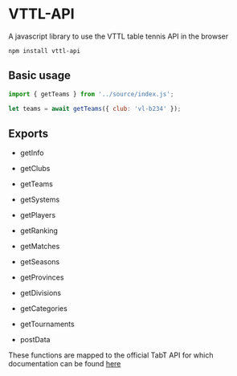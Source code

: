 # VTTL-API

A javascript library to use the VTTL table tennis API in the browser

```
npm install vttl-api
```

## Basic usage

```javascript
import { getTeams } from '../source/index.js';

let teams = await getTeams({ club: 'vl-b234' });
```

## Exports

-   getInfo
-   getClubs
-   getTeams
-   getSystems
-   getPlayers
-   getRanking
-   getMatches
-   getSeasons
-   getProvinces
-   getDivisions
-   getCategories
-   getTournaments

-   postData

These functions are mapped to the official TabT API for which documentation can be found [here](http://api.frenoy.net/group__TabTAPIfunctions.html)
